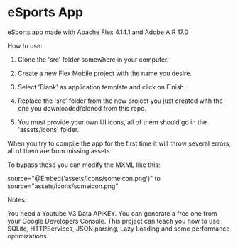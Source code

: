 eSports App
===========

eSports app made with Apache Flex 4.14.1 and Adobe AIR 17.0

How to use:

1. Clone the 'src' folder somewhere in your computer.

2. Create a new Flex Mobile project with the name you desire.

3. Select 'Blank' as application template and click on Finish.

4. Replace the 'src' folder from the new project you just created with the one you downloaded/cloned from this repo.

5. You must provide your own UI icons, all of them should go in the 'assets/icons' folder.

When you try to compile the app for the first time it will throw several errors, all of them are from missing assets.

To bypass these you can modify the MXML like this:

source="@Embed('assets/icons/someicon.png')" to source="assets/icons/someicon.png"


Notes:

You need a Youtube V3 Data APiKEY. You can generate a free one from your Google Developers Console.
This project can teach you how to use SQLite, HTTPServices, JSON parsing, Lazy Loading and some performance optimizations.
